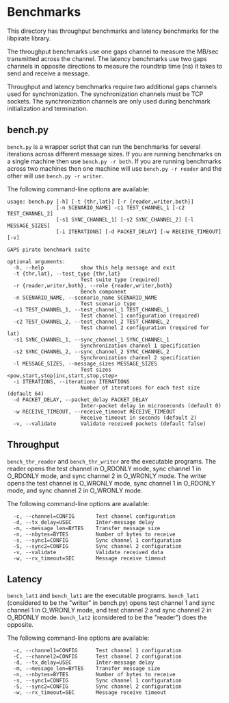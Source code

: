 # Benchmarks

This directory has throughput benchmarks and latency benchmarks
for the libpirate library.

The throughput benchmarks use one gaps channel to measure
the MB/sec transmitted across the channel. The latency benchmarks
use two gaps channels in opposite directions to measure
the roundtrip time (ns) it takes to send and receive a message.

Throughput and latency benchmarks require two additional gaps channels
used for synchronization. The synchronization
channels must be TCP sockets. The synchronization channels
are only used during benchmark initialization and termination.

## bench.py

`bench.py` is a wrapper script that can run the benchmarks
for several iterations across different message sizes.
If you are running benchmarks on a single machine then use
`bench.py -r both`. If you are running benchmarks across
two machines then one machine will use `bench.py -r reader`
and the other will use `bench.py -r writer`.

The following command-line options are available:

```
usage: bench.py [-h] [-t {thr,lat}] [-r {reader,writer,both}]
                [-n SCENARIO_NAME] -c1 TEST_CHANNEL_1 [-c2 TEST_CHANNEL_2]
                [-s1 SYNC_CHANNEL_1] [-s2 SYNC_CHANNEL_2] [-l MESSAGE_SIZES]
                [-i ITERATIONS] [-d PACKET_DELAY] [-w RECEIVE_TIMEOUT] [-v]

GAPS pirate benchmark suite

optional arguments:
  -h, --help            show this help message and exit
  -t {thr,lat}, --test_type {thr,lat}
                        Test suite type (required)
  -r {reader,writer,both}, --role {reader,writer,both}
                        Bench component
  -n SCENARIO_NAME, --scenario_name SCENARIO_NAME
                        Test scenario type
  -c1 TEST_CHANNEL_1, --test_channel_1 TEST_CHANNEL_1
                        Test channel 1 configuration (required)
  -c2 TEST_CHANNEL_2, --test_channel_2 TEST_CHANNEL_2
                        Test channel 2 configuration (required for lat)
  -s1 SYNC_CHANNEL_1, --sync_channel_1 SYNC_CHANNEL_1
                        Synchronization channel 1 specification
  -s2 SYNC_CHANNEL_2, --sync_channel_2 SYNC_CHANNEL_2
                        Synchronization channel 2 specification
  -l MESSAGE_SIZES, --message_sizes MESSAGE_SIZES
                        Test sizes <pow,start,stop|inc,start,stop,step>
  -i ITERATIONS, --iterations ITERATIONS
                        Number of iterations for each test size (default 64)
  -d PACKET_DELAY, --packet_delay PACKET_DELAY
                        Inter-packet delay in microseconds (default 0)
  -w RECEIVE_TIMEOUT, --receive_timeout RECEIVE_TIMEOUT
                        Receive timeout in seconds (default 2)
  -v, --validate        Validate received packets (default false)
```

## Throughput

`bench_thr_reader` and `bench_thr_writer` are the 
executable programs. The reader opens the test channel
in O_RDONLY mode, sync channel 1 in O_RDONLY mode, and
sync channel 2 in O_WRONLY mode. The writer opens the
test channel is O_WRONLY mode, sync channel 1 in O_RDONLY
mode, and sync channel 2 in O_WRONLY mode.

The following command-line options are available:

```
  -c, --channel=CONFIG       Test channel configuration
  -d, --tx_delay=USEC        Inter-message delay
  -m, --message_len=BYTES    Transfer message size
  -n, --nbytes=BYTES         Number of bytes to receive
  -s, --sync1=CONFIG         Sync channel 1 configuration
  -S, --sync2=CONFIG         Sync channel 2 configuration
  -v, --validate             Validate received data
  -w, --rx_timeout=SEC       Message receive timeout
```

## Latency

`bench_lat1` and `bench_lat1` are the executable programs.
`bench_lat1` (considered to be the "writer" in bench.py)
opens test channel 1 and sync channel 1 in O_WRONLY mode,
and test channel 2 and sync channel 2 in O_RDONLY mode.
`bench_lat2` (considered to be the "reader") does the opposite.

The following command-line options are available:

```
  -c, --channel1=CONFIG      Test channel 1 configuration
  -C, --channel2=CONFIG      Test channel 2 configuration
  -d, --tx_delay=USEC        Inter-message delay
  -m, --message_len=BYTES    Transfer message size
  -n, --nbytes=BYTES         Number of bytes to receive
  -s, --sync1=CONFIG         Sync channel 1 configuration
  -S, --sync2=CONFIG         Sync channel 2 configuration
  -w, --rx_timeout=SEC       Message receive timeout
```
